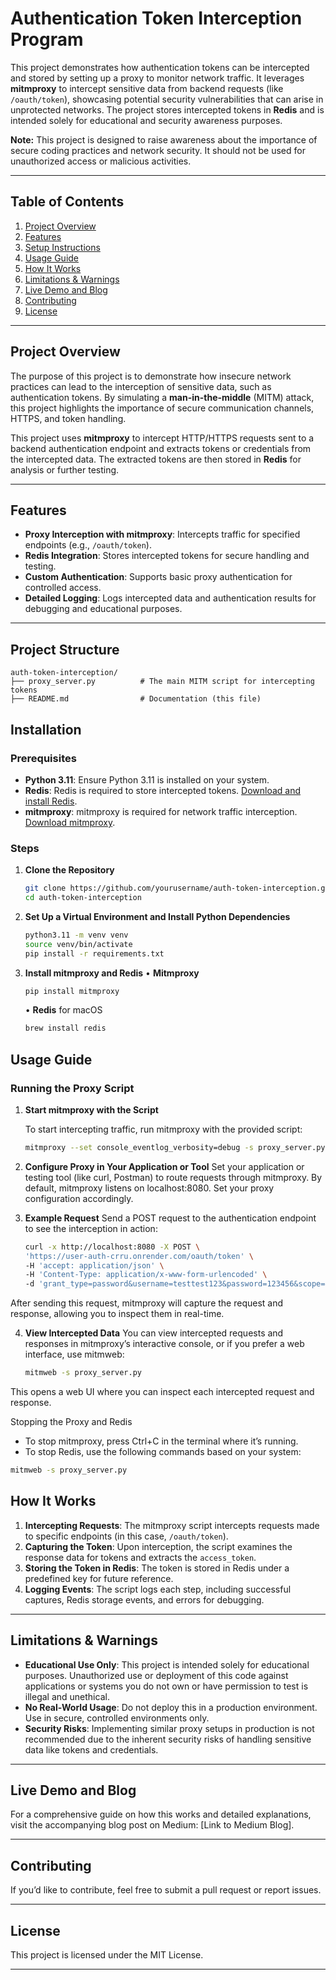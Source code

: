 # **Authentication Token Interception Program**

This project demonstrates how authentication tokens can be intercepted and stored by setting up a proxy to monitor network traffic. It leverages **mitmproxy** to intercept sensitive data from backend requests (like `/oauth/token`), showcasing potential security vulnerabilities that can arise in unprotected networks. The project stores intercepted tokens in **Redis** and is intended solely for educational and security awareness purposes.

**Note:** This project is designed to raise awareness about the importance of secure coding practices and network security. It should not be used for unauthorized access or malicious activities.

---

## **Table of Contents**

1. [Project Overview](#project-overview)
2. [Features](#features)
3. [Setup Instructions](#setup-instructions)
4. [Usage Guide](#usage-guide)
5. [How It Works](#how-it-works)
6. [Limitations & Warnings](#limitations--warnings)
7. [Live Demo and Blog](#live-demo-and-blog)
8. [Contributing](#contributing)
9. [License](#license)

---

## **Project Overview**

The purpose of this project is to demonstrate how insecure network practices can lead to the interception of sensitive data, such as authentication tokens. By simulating a **man-in-the-middle** (MITM) attack, this project highlights the importance of secure communication channels, HTTPS, and token handling.

This project uses **mitmproxy** to intercept HTTP/HTTPS requests sent to a backend authentication endpoint and extracts tokens or credentials from the intercepted data. The extracted tokens are then stored in **Redis** for analysis or further testing.

---

## **Features**

- **Proxy Interception with mitmproxy**: Intercepts traffic for specified endpoints (e.g., `/oauth/token`).
- **Redis Integration**: Stores intercepted tokens for secure handling and testing.
- **Custom Authentication**: Supports basic proxy authentication for controlled access.
- **Detailed Logging**: Logs intercepted data and authentication results for debugging and educational purposes.

---

## **Project Structure**

```plaintext
auth-token-interception/
├── proxy_server.py          # The main MITM script for intercepting tokens
├── README.md                # Documentation (this file)
```

## **Installation**

### **Prerequisites**

- **Python 3.11**: Ensure Python 3.11 is installed on your system.
- **Redis**: Redis is required to store intercepted tokens. [Download and install Redis](https://redis.io/download).
- **mitmproxy**: mitmproxy is required for network traffic interception. [Download mitmproxy](https://mitmproxy.org/).

### **Steps**

1. **Clone the Repository**

   ```bash
   git clone https://github.com/yourusername/auth-token-interception.git
   cd auth-token-interception
   ```
   
2. **Set Up a Virtual Environment and Install Python Dependencies**

   ```bash
   python3.11 -m venv venv
   source venv/bin/activate
   pip install -r requirements.txt
   ```
3. **Install mitmproxy and Redis**
   •	**Mitmproxy**
   ```bash
   pip install mitmproxy
   ```
   •	**Redis** for macOS
   ```bash
   brew install redis
   ```
   
## **Usage Guide**

### **Running the Proxy Script**

1. **Start mitmproxy with the Script**

   To start intercepting traffic, run mitmproxy with the provided script:

   ```bash
   mitmproxy --set console_eventlog_verbosity=debug -s proxy_server.py
   ```

2. **Configure Proxy in Your Application or Tool**
Set your application or testing tool (like curl, Postman) to route requests through mitmproxy. By default, mitmproxy listens on localhost:8080. Set your proxy configuration accordingly.

3. **Example Request**
Send a POST request to the authentication endpoint to see the interception in action:

   ```bash
   curl -x http://localhost:8080 -X POST \
   'https://user-auth-crru.onrender.com/oauth/token' \
   -H 'accept: application/json' \
   -H 'Content-Type: application/x-www-form-urlencoded' \
   -d 'grant_type=password&username=testtest123&password=123456&scope=&client_id=string&client_secret=string'
   ```

After sending this request, mitmproxy will capture the request and response, allowing you to inspect them in real-time.

4. **View Intercepted Data**
You can view intercepted requests and responses in mitmproxy’s interactive console, or if you prefer a web interface, use mitmweb:
   ```bash
   mitmweb -s proxy_server.py
   ```
This opens a web UI where you can inspect each intercepted request and response.

Stopping the Proxy and Redis

- To stop mitmproxy, press Ctrl+C in the terminal where it’s running.
- To stop Redis, use the following commands based on your system:
```bash
mitmweb -s proxy_server.py
 ```
## **How It Works**

1. **Intercepting Requests**: The mitmproxy script intercepts requests made to specific endpoints (in this case, `/oauth/token`).
2. **Capturing the Token**: Upon interception, the script examines the response data for tokens and extracts the `access_token`.
3. **Storing the Token in Redis**: The token is stored in Redis under a predefined key for future reference.
4. **Logging Events**: The script logs each step, including successful captures, Redis storage events, and errors for debugging.

---

## **Limitations & Warnings**

- **Educational Use Only**: This project is intended solely for educational purposes. Unauthorized use or deployment of this code against applications or systems you do not own or have permission to test is illegal and unethical.
- **No Real-World Usage**: Do not deploy this in a production environment. Use in secure, controlled environments only.
- **Security Risks**: Implementing similar proxy setups in production is not recommended due to the inherent security risks of handling sensitive data like tokens and credentials.

---

## **Live Demo and Blog**

For a comprehensive guide on how this works and detailed explanations, visit the accompanying blog post on Medium: [Link to Medium Blog].

---

## **Contributing**

If you’d like to contribute, feel free to submit a pull request or report issues.

---

## **License**

This project is licensed under the MIT License.

---











